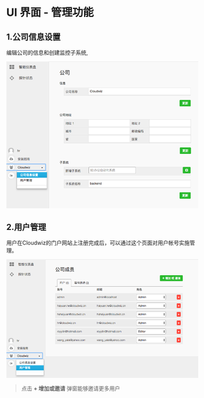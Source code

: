 # **UI 界面 - 管理功能**

## **1.公司信息设置**

编辑公司的信息和创建监控子系统,

![](/part4/images/p4_30.png)

## 2.**用户管理**

用户在Cloudwiz的门户网站上注册完成后，可以通过这个页面对用户帐号实施管理。

![](/part4/images/p4_31.png)

> 点击 **+ 增加或邀请** 弹窗能够邀请更多用户



